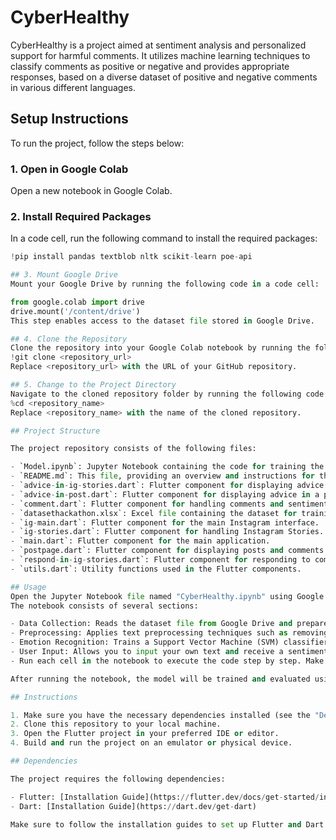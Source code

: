# CyberHealthy

CyberHealthy is a project aimed at sentiment analysis and personalized support for harmful comments. It utilizes machine learning techniques to classify comments as positive or negative and provides appropriate responses, based on a diverse dataset of positive and negative comments in various different languages.

## Setup Instructions

To run the project, follow the steps below:

### 1. Open in Google Colab

Open a new notebook in Google Colab.

### 2. Install Required Packages

In a code cell, run the following command to install the required packages:

```python
!pip install pandas textblob nltk scikit-learn poe-api

## 3. Mount Google Drive
Mount your Google Drive by running the following code in a code cell:

from google.colab import drive
drive.mount('/content/drive')
This step enables access to the dataset file stored in Google Drive.

## 4. Clone the Repository
Clone the repository into your Google Colab notebook by running the following code in a code cell:
!git clone <repository_url>
Replace <repository_url> with the URL of your GitHub repository.

## 5. Change to the Project Directory
Navigate to the cloned repository folder by running the following code in a code cell:
%cd <repository_name>
Replace <repository_name> with the name of the cloned repository.

## Project Structure

The project repository consists of the following files:

- `Model.ipynb`: Jupyter Notebook containing the code for training the sentiment analysis model.
- `README.md`: This file, providing an overview and instructions for the project.
- `advice-in-ig-stories.dart`: Flutter component for displaying advice in Instagram Stories format.
- `advice-in-post.dart`: Flutter component for displaying advice in a post format.
- `comment.dart`: Flutter component for handling comments and sentiment analysis.
- `datasethackathon.xlsx`: Excel file containing the dataset for training the sentiment analysis model.
- `ig-main.dart`: Flutter component for the main Instagram interface.
- `ig-stories.dart`: Flutter component for handling Instagram Stories.
- `main.dart`: Flutter component for the main application.
- `postpage.dart`: Flutter component for displaying posts and comments.
- `respond-in-ig-stories.dart`: Flutter component for responding to comments in Instagram Stories.
- `utils.dart`: Utility functions used in the Flutter components.

## Usage
Open the Jupyter Notebook file named "CyberHealthy.ipynb" using Google Colab.
The notebook consists of several sections:

- Data Collection: Reads the dataset file from Google Drive and prepares the data for analysis.
- Preprocessing: Applies text preprocessing techniques such as removing special characters, converting to lowercase, removing stopwords, and lemmatizing the text.
- Emotion Recognition: Trains a Support Vector Machine (SVM) classifier on the preprocessed data and predicts sentiments for test data.
- User Input: Allows you to input your own text and receive a sentiment prediction.
- Run each cell in the notebook to execute the code step by step. Make sure to modify any file paths or settings if necessary.

After running the notebook, the model will be trained and evaluated using the dataset. You can modify the code to suit your specific requirements or use it as a starting point for your own project.

## Instructions

1. Make sure you have the necessary dependencies installed (see the "Dependencies" section below).
2. Clone this repository to your local machine.
3. Open the Flutter project in your preferred IDE or editor.
4. Build and run the project on an emulator or physical device.

## Dependencies

The project requires the following dependencies:

- Flutter: [Installation Guide](https://flutter.dev/docs/get-started/install)
- Dart: [Installation Guide](https://dart.dev/get-dart)

Make sure to follow the installation guides to set up Flutter and Dart on your machine.

